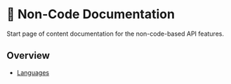 # 🎨 Non-Code Documentation

<show-structure for="chapter" depth="2"/>

<link-summary>
Start page of content documentation for the non-code-based API features.
</link-summary>

## Overview

- [Languages](NonCodeLanguages.md)